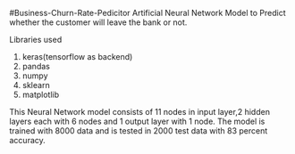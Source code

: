 #Business-Churn-Rate-Pedicitor
Artificial Neural Network Model to Predict whether the customer will leave the bank or not.

Libraries used
1. keras(tensorflow as backend)
2. pandas
3. numpy
4. sklearn
5. matplotlib

This Neural Network model consists of 11 nodes in input layer,2 hidden layers each with 6 nodes and 1 output layer with 1 node.
The model is trained with 8000 data and is tested in 2000 test data with 83 percent accuracy.

